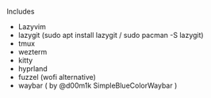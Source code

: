 Includes

- Lazyvim
- lazygit (sudo apt install lazygit / sudo pacman -S lazygit)
- tmux
- wezterm
- kitty
- hyprland
- fuzzel (wofi alternative)
- waybar ( by @d00m1k SimpleBlueColorWaybar )

